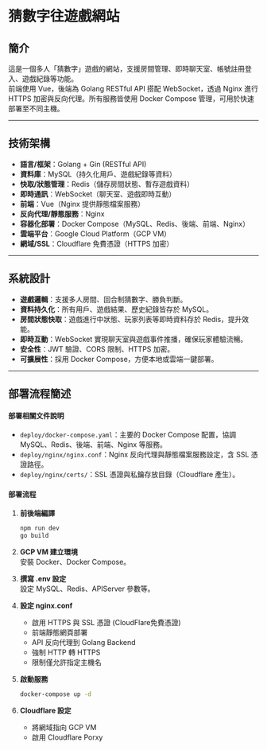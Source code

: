 # 猜數字往遊戲網站

## 簡介

這是一個多人「猜數字」遊戲的網站，支援房間管理、即時聊天室、帳號註冊登入、遊戲紀錄等功能。  
前端使用 Vue，後端為 Golang RESTful API 搭配 WebSocket，透過 Nginx 進行 HTTPS 加密與反向代理。所有服務皆使用 Docker Compose 管理，可用於快速部署至不同主機。

---

## 技術架構

- **語言/框架**：Golang + Gin (RESTful API)
- **資料庫**：MySQL（持久化用戶、遊戲紀錄等資料）
- **快取/狀態管理**：Redis（儲存房間狀態、暫存遊戲資料）
- **即時通訊**：WebSocket（聊天室、遊戲即時互動）
- **前端**：Vue（Nginx 提供靜態檔案服務）
- **反向代理/靜態服務**：Nginx
- **容器化部署**：Docker Compose（MySQL、Redis、後端、前端、Nginx）
- **雲端平台**：Google Cloud Platform（GCP VM）
- **網域/SSL**：Cloudflare 免費憑證（HTTPS 加密）

---

## 系統設計

- **遊戲邏輯**：支援多人房間、回合制猜數字、勝負判斷。
- **資料持久化**：所有用戶、遊戲結果、歷史紀錄皆存於 MySQL。
- **房間狀態快取**：遊戲進行中狀態、玩家列表等即時資料存於 Redis，提升效能。
- **即時互動**：WebSocket 實現聊天室與遊戲事件推播，確保玩家體驗流暢。
- **安全性**：JWT 驗證、CORS 限制、HTTPS 加密。
- **可擴展性**：採用 Docker Compose，方便本地或雲端一鍵部署。

---

## 部署流程簡述

#### 部署相關文件說明

- `deploy/docker-compose.yaml`：主要的 Docker Compose 配置，協調 MySQL、Redis、後端、前端、Nginx 等服務。
- `deploy/nginx/nginx.conf`：Nginx 反向代理與靜態檔案服務設定，含 SSL 憑證路徑。
- `deploy/nginx/certs/`：SSL 憑證與私鑰存放目錄（Cloudflare 產生）。

#### 部署流程

1. **前後端編譯**
   ```sh
   npm run dev
   go build
   ```

2. **GCP VM 建立環境**  
   安裝 Docker、Docker Compose。

3. **撰寫 .env 設定**  
   設定 MySQL、Redis、APIServer 參數等。

4. **設定 nginx.conf**
   - 啟用 HTTPS 與 SSL 憑證 (CloudFlare免費憑證)
   - 前端靜態網頁部署
   - API 反向代理到 Golang Backend
   - 強制 HTTP 轉 HTTPS
   - 限制僅允許指定主機名

5. **啟動服務**  
   ```sh
   docker-compose up -d
   ```

6. **Cloudflare 設定**  
   - 將網域指向 GCP VM
   - 啟用 Cloudflare Porxy



